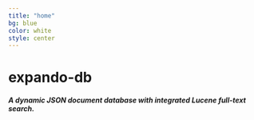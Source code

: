 ```yaml
---
title: "home"
bg: blue
color: white
style: center
---
```




<span class="fa-stack subtlecircle" style="font-size:100px; background:rgba(64,64,127,0.1)">
  <i class="fa fa-circle fa-stack-2x text-white"></i>
  <i class="fa fa-database fa-stack-1x text-blue"></i>
</span>

# **expando-db**

##### **A dynamic JSON document database with integrated Lucene full-text search.**
